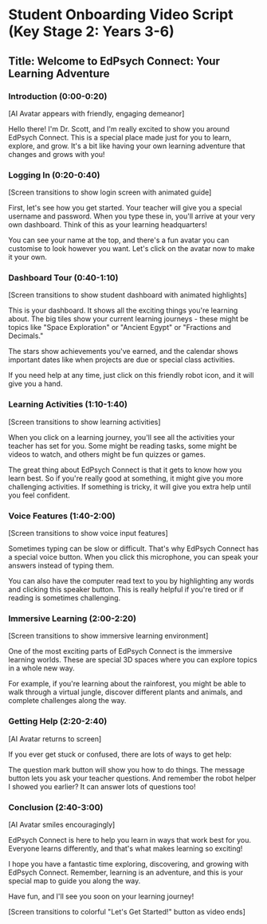# Student Onboarding Video Script (Key Stage 2: Years 3-6)

## Title: Welcome to EdPsych Connect: Your Learning Adventure

### Introduction (0:00-0:20)
[AI Avatar appears with friendly, engaging demeanor]

Hello there! I'm Dr. Scott, and I'm really excited to show you around EdPsych Connect. This is a special place made just for you to learn, explore, and grow. It's a bit like having your own learning adventure that changes and grows with you!

### Logging In (0:20-0:40)
[Screen transitions to show login screen with animated guide]

First, let's see how you get started. Your teacher will give you a special username and password. When you type these in, you'll arrive at your very own dashboard. Think of this as your learning headquarters!

You can see your name at the top, and there's a fun avatar you can customise to look however you want. Let's click on the avatar now to make it your own.

### Dashboard Tour (0:40-1:10)
[Screen transitions to show student dashboard with animated highlights]

This is your dashboard. It shows all the exciting things you're learning about. The big tiles show your current learning journeys - these might be topics like "Space Exploration" or "Ancient Egypt" or "Fractions and Decimals."

The stars show achievements you've earned, and the calendar shows important dates like when projects are due or special class activities.

If you need help at any time, just click on this friendly robot icon, and it will give you a hand.

### Learning Activities (1:10-1:40)
[Screen transitions to show learning activities]

When you click on a learning journey, you'll see all the activities your teacher has set for you. Some might be reading tasks, some might be videos to watch, and others might be fun quizzes or games.

The great thing about EdPsych Connect is that it gets to know how you learn best. So if you're really good at something, it might give you more challenging activities. If something is tricky, it will give you extra help until you feel confident.

### Voice Features (1:40-2:00)
[Screen transitions to show voice input features]

Sometimes typing can be slow or difficult. That's why EdPsych Connect has a special voice button. When you click this microphone, you can speak your answers instead of typing them.

You can also have the computer read text to you by highlighting any words and clicking this speaker button. This is really helpful if you're tired or if reading is sometimes challenging.

### Immersive Learning (2:00-2:20)
[Screen transitions to show immersive learning environment]

One of the most exciting parts of EdPsych Connect is the immersive learning worlds. These are special 3D spaces where you can explore topics in a whole new way.

For example, if you're learning about the rainforest, you might be able to walk through a virtual jungle, discover different plants and animals, and complete challenges along the way.

### Getting Help (2:20-2:40)
[AI Avatar returns to screen]

If you ever get stuck or confused, there are lots of ways to get help:

The question mark button will show you how to do things.
The message button lets you ask your teacher questions.
And remember the robot helper I showed you earlier? It can answer lots of questions too!

### Conclusion (2:40-3:00)
[AI Avatar smiles encouragingly]

EdPsych Connect is here to help you learn in ways that work best for you. Everyone learns differently, and that's what makes learning so exciting!

I hope you have a fantastic time exploring, discovering, and growing with EdPsych Connect. Remember, learning is an adventure, and this is your special map to guide you along the way.

Have fun, and I'll see you soon on your learning journey!

[Screen transitions to colorful "Let's Get Started!" button as video ends]
